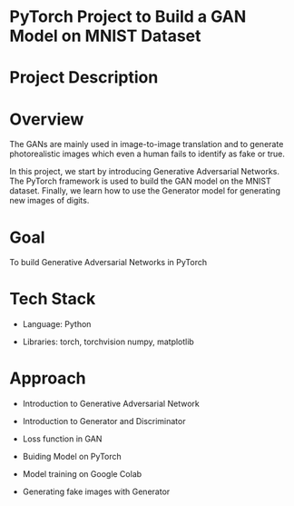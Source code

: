 # PyTorch Project to Build a GAN Model on MNIST Dataset

# Project Description

# Overview

The GANs are mainly used in image-to-image translation and to generate photorealistic images which even a human fails to identify as fake or true.

In this project, we start by introducing Generative Adversarial Networks. The PyTorch framework is used to build the GAN model on the MNIST dataset. Finally, we learn how to use the Generator model for generating new images of digits.  

# Goal


To build Generative Adversarial Networks in PyTorch


# Tech Stack

- Language: Python

- Libraries: torch, torchvision numpy, matplotlib 


# Approach

- Introduction to Generative Adversarial Network

- Introduction to Generator and Discriminator

- Loss function in GAN

- Buiding Model on PyTorch

- Model training on Google Colab

- Generating fake images with Generator


